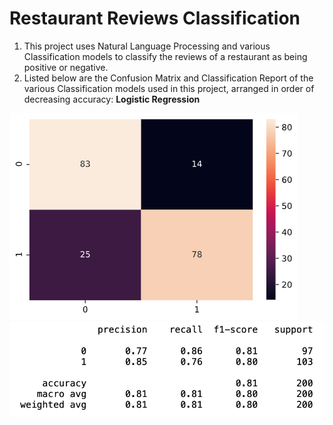 # Restaurant Reviews Classification

1. This project uses Natural Language Processing and various Classification models to classify the reviews of a restaurant as being positive or negative.
2. Listed below are the Confusion Matrix and Classification Report of the various Classification models used in this project, arranged in order of decreasing accuracy:
**Logistic Regression**

![](Figures/logistic_cm.png)
![](Figures/logistic_classification_report.png)
